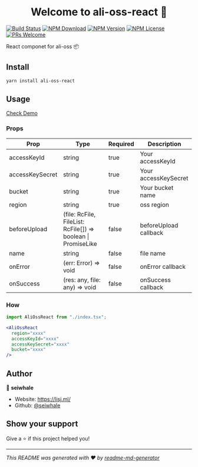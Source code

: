 <h1 align="center">Welcome to ali-oss-react 👋</h1>

[![Build Status](https://travis-ci.org/seiwhale/ali-oss-react.svg?branch=master)](https://travis-ci.org/seiwhale/ali-oss-react)
[![NPM Download](https://badgen.net/npm/dm/@crv/ali-oss-react)](https://www.npmjs.com/package/ali-oss-react)
[![NPM Version](https://badgen.net/npm/v/@crv/ali-oss-react)](https://www.npmjs.com/package/ali-oss-react)
[![NPM License](https://badgen.net/npm/license/@crv/ali-oss-react)](https://github.com/seiwhale/ali-oss-react/blob/master/LICENSE)
[![PRs Welcome](https://img.shields.io/badge/PRs-welcome-brightgreen.svg)](https://github.com/seiwhale/ali-oss-react/pulls)

React componet for ali-oss 📦

## Install

```sh
yarn install ali-oss-react
```

## Usage

[Check Demo](https://seiwhale.github.io/ali-oss-react)

### Props
| Prop	| Type	| Required	| Description | 
| -- | -- | -- | -- |
| accessKeyId	| string	| true	| Your accessKeyId | 
| accessKeySecret	| string	| true| Your accessKeySecret | 
| bucket	| string	| true | Your bucket name | 
| region	| string	| true	| oss region | 
| beforeUpload	| (file: RcFile, FileList: RcFile[]) => boolean &#124; PromiseLike<void> | false	| beforeUpload callback | 
| name	| string| false	| file name | 
| onError	| (err: Error) => void| false	| onError callback | 
| onSuccess	| (res: any, file: any) => void| false | onSuccess callback | 


### How

```jsx
import AliOssReact from "./index.tsx";

<AliOssReact
  region="xxxx"
  accessKeyId="xxxx"
  accessKeySecret="xxxx"
  bucket="xxxx"
/>
```

## Author

👤 **seiwhale**

* Website: https://lisj.ml/
* Github: [@seiwhale](https://github.com/seiwhale)

## Show your support

Give a ⭐️ if this project helped you!

***
_This README was generated with ❤️ by [readme-md-generator](https://github.com/kefranabg/readme-md-generator)_
